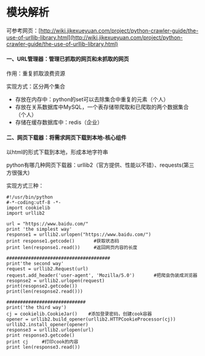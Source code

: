 # 模块解析

可参考网页：[http://wiki.jikexueyuan.com/project/python-crawler-guide/the-use-of-urllib-library.html](http://wiki.jikexueyuan.com/project/python-crawler-guide/the-use-of-urllib-library.html)

#### 一、URL管理器：管理已抓取的网页和未抓取的网页

作用：重复抓取浪费资源

实现方式：区分两个集合

* 存放在内存中：python的set可以去除集合中重复的元素（个人）
* 存放在关系数据库中MySQL，一个表存储带爬取和已爬取的两个数据集合（个人）
* 存储在缓存数据库中：redis（企业）

#### 二、网页下载器：将需求网页下载到本地-核心组件

以html的形式下载到本地，形成本地字符串

python有哪几种网页下载器：urllib2（官方提供、性能以不错）、requests\(第三方很强大\)

实现方式三种：

```
#!/usr/bin/python
#-*-coding:utf-8 -*-
import cookielib
import urllib2

url = "https://www.baidu.com/"  
print 'the simplest way'
response1 = urllib2.urlopen("https://www.baidu.com/")
print response1.getcode()       #获取状态码
print len(response1.read())     #返回网页内容的长度

######################################
print'the second way'
request = urllib2.Request(url)
request.add_header('user-agent', 'Mozilla/5.0')       #把爬虫伪装成浏览器
resopnse2 = urllib2.urlopen(request)
print(resopnse2.getcode())
print(len(resopnse2.read()))

#############################
print('the third way')
cj = cookielib.CookieJar()    #添加登录密码，创建cook容器
opener = urllib2.build_opener(urllib2.HTTPCookieProcessor(cj))
urllib2.install_opener(opener)
response3 = urllib2.urlopen(url)
print response3.getcode()
print cj     #打印cook的内容
print len(response3.read())

```




